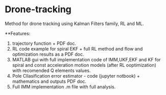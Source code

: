 # Drone-tracking
Method for drone tracking using Kalman Filters family, RL and ML. 


**Features:
1. trajectory function + PDF doc.
2. RL code example for spiral EKF + full RL method and flow and optimization results as a PDF doc.
3. MATLAB gui with full implementation code of IMM,UKF,EKF and KF for spiral and const acceleration motion models (after RL ooptimization) with recomended Q elements values.
4. Pole Cllasification error estimator - code (jupyter notbook) + mathematics and outputs PDF doc. 
5. Full IMM implementation .m file with full analysis.
